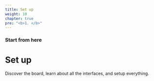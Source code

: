 ```yaml
---
title: Set up
weight: 10
chapter: true
pre: "<b>1. </b>"
---
```


### Start from here

# Set up

Discover the board, learn about all the interfaces, and setup everything.

